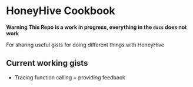 # HoneyHive Cookbook

**Warning This Repo is a work in progress, everything in the `docs` does not work**

For sharing useful gists for doing different things with HoneyHive

## Current **working** gists
- Tracing function calling + providing feedback
